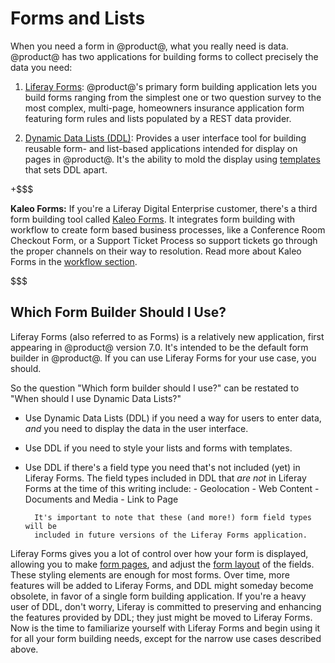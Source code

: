 # Forms and Lists [](id=forms-and-lists)

When you need a form in @product@, what you really need is data. @product@ has
two applications for building forms to collect precisely the data you need:

1.  [Liferay Forms](/discover/portal/-/knowledge_base/7-0/collecting-information-from-users): 
    @product@'s primary form building application lets you build forms ranging
    from the simplest one or two question survey to the most complex,
    multi-page, homeowners insurance application form featuring form rules and
    lists populated by a REST data provider.

2.  [Dynamic Data
    Lists (DDL)](/discover/portal/-/knowledge_base/7-0/creating-simple-applications):
    Provides a user interface tool for building reusable form- and list-based
    applications intended for display on pages in @product@. It's the ability to
    mold the display using 
    [templates](/discover/portal/-/knowledge_base/7-0/using-templates-to-display-forms-and-lists) 
    that sets DDL apart.

+$$$

**Kaleo Forms:** If you're a Liferay Digital Enterprise customer, there's a
third form building tool called 
[Kaleo Forms](https://customer.liferay.com/documentation/7.0/admin/-/official_documentation/portal/workflow-forms). 
It integrates form building with workflow to create form based business
processes, like a Conference Room Checkout Form, or a Support Ticket Process so
support tickets go through the proper channels on their way to resolution. Read
more about Kaleo Forms in the 
[workflow section](https://customer.liferay.com/documentation/7.0/admin/-/official_documentation/portal/workflow-forms).

$$$

<!-- Please leave the absolute links to the customer portal in the above
sidebar. This is to ensure that folks reading on dev.liferay.com are directed to
the article on customer.liferay.com, instead of getting a Resource Not Found error.
-->

## Which Form Builder Should I Use? [](id=which-form-builder-should-i-use)

Liferay Forms (also referred to as Forms) is a relatively new application, first
appearing in @product@ version 7.0. It's intended to be the default form builder
in @product@. If you can use Liferay Forms for your use case, you should.

So the question "Which form builder should I use?" can be restated to "When
should I use Dynamic Data Lists?"

- Use Dynamic Data Lists (DDL) if you need a way for users to enter data, *and*
    you need to display the data in the user interface.

- Use DDL if you need to style your lists and forms with templates.

- Use DDL if there's a field type you need that's not included (yet) in Liferay
    Forms. The field types included in DDL that *are not* in Liferay Forms at
    the time of this writing include:
        - Geolocation
        - Web Content
        - Documents and Media
        - Link to Page

        It's important to note that these (and more!) form field types will be
        included in future versions of the Liferay Forms application.

Liferay Forms gives you a lot of control over how your form is displayed,
allowing you to make [form
pages](/discover/portal/-/knowledge_base/7-0/creating-advanced-forms#creating-form-pages),
and adjust the [form
layout](/discover/portal/-/knowledge_base/7-0/creating-advanced-forms#form-layouts)
of the fields. These styling elements are enough for most forms. Over time, more
features will be added to Liferay Forms, and DDL might someday become obsolete,
in favor of a single form building application. If you're a heavy user of DDL,
don't worry, Liferay is committed to preserving and enhancing the features
provided by DDL; they just might be moved to Liferay Forms. Now is the time to
familiarize yourself with Liferay Forms and begin using it for all your form
building needs, except for the narrow use cases described above.
